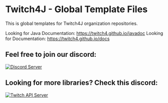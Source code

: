 # Twitch4J - Global Template Files

This is global templates for Twitch4J organization repositories.

Looking for Java Documentation: https://twitch4.github.io/javadoc
Looking for Documentation: https://twitch4.github.io/docs

## Feel free to join our discord:

[![Discord Server](https://discordapp.com/api/guilds/143001431388061696/embed.png?style=banner2)](https://discord.gg/FQ5vgW3)

## Looking for more libraries? Check this discord:
[![Twitch API Server](https://discordapp.com/api/guilds/325552783787032576/embed.png?style=banner2)](https://discord.gg/8NXaEyV)
